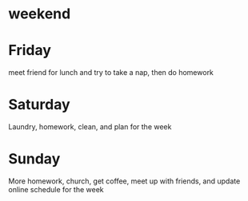# weekend

# Friday
meet friend for lunch and try to take a nap, then do homework

# Saturday
Laundry, homework, clean, and plan for the week

# Sunday
More homework, church, get coffee, meet up with friends, and update online schedule for the week